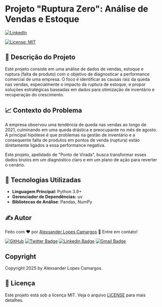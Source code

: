 # Projeto "Ruptura Zero": Análise de Vendas e Estoque

[![LinkedIn](https://img.shields.io/badge/%40alexcamargos-230A66C2?style=social&logo=LinkedIn&label=LinkedIn&color=white)](https://www.linkedin.com/in/alexcamargos)

[![License: MIT](https://img.shields.io/badge/License-MIT-green.svg)](LICENSE)


## 🎯 Descrição do Projeto
Este projeto consiste em uma análise de dados de vendas, estoque e ruptura (falta de produto) com o
objetivo de diagnosticar a performance comercial de uma empresa. O foco é identificar as causas raiz
da queda nas vendas, especialmente o impacto da ruptura de estoque, e propor soluções estratégicas
baseadas em dados para otimização de inventário e recuperação do crescimento.


## 📈 Contexto do Problema
A empresa observou uma tendência de queda nas vendas ao longo de 2021, culminando em uma queda
drástica e preocupante no mês de agosto. A principal hipótese é que problemas na gestão de
inventário e a consequente falta de produtos em pontos de venda (ruptura) estão diretamente ligados
a essa performance negativa.

Este projeto, apelidado de "Ponto de Virada", busca transformar esses dados brutos em um diagnóstico
claro e em um plano de ação para reverter o cenário.


## 🔧 Tecnologias Utilizadas

* **Linguagem Principal:** Python 3.9+
* **Gerenciador de Dependências:** uv
* **Bibliotecas de Análise**: Pandas, NumPy


## ✍️ Autor

Feito com :heart: por [Alexsander Lopes Camargos](https://github.com/alexcamargos) :wave: Entre em contato!

[![GitHub](https://img.shields.io/badge/-AlexCamargos-1ca0f1?style=flat-square&labelColor=1ca0f1&logo=github&logoColor=white&link=https://github.com/alexcamargos)](https://github.com/alexcamargos)
[![Twitter Badge](https://img.shields.io/badge/-@alcamargos-1ca0f1?style=flat-square&labelColor=1ca0f1&logo=twitter&logoColor=white&link=https://twitter.com/alcamargos)](https://twitter.com/alcamargos)
[![Linkedin Badge](https://img.shields.io/badge/-alexcamargos-1ca0f1?style=flat-square&logo=Linkedin&logoColor=white&link=https://www.linkedin.com/in/alexcamargos/)](https://www.linkedin.com/in/alexcamargos/)
[![Gmail Badge](https://img.shields.io/badge/-alcamargos@vivaldi.net-1ca0f1?style=flat-square&labelColor=1ca0f1&logo=Gmail&logoColor=white&link=mailto:alcamargos@vivaldi.net)](mailto:alcamargos@vivaldi.net)


## Copyright

Copyright 2025 by Alexsander Lopes Camargos.


## 📜 Licença

Este projeto está sob a licença MIT. Veja o arquivo [LICENSE](LICENSE) para mais detalhes.
